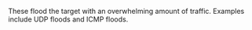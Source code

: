 These flood the target with an overwhelming amount of traffic. Examples include UDP floods and ICMP floods.